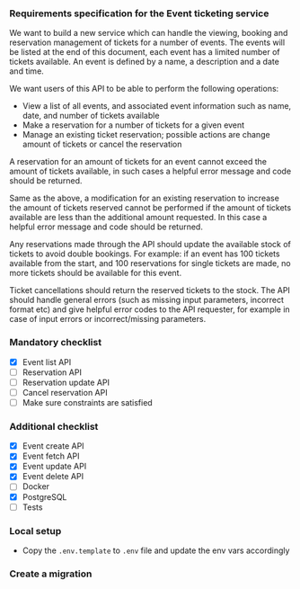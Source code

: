 ### Requirements specification for the Event ticketing service

We want to build a new service which can handle the viewing, booking and reservation
management of tickets for a number of events. The events will be listed at the end of this
document, each event has a limited number of tickets available. An event is defined by a name,
a description and a date and time.

We want users of this API to be able to perform the following operations:
- View a list of all events, and associated event information such as name, date, and
number of tickets available
- Make a reservation for a number of tickets for a given event
- Manage an existing ticket reservation; possible actions are change amount of tickets or  cancel the reservation

A reservation for an amount of tickets for an event cannot exceed the amount of tickets
available, in such cases a helpful error message and code should be returned.

Same as the above, a modification for an existing reservation to increase the amount of tickets
reserved cannot be performed if the amount of tickets available are less than the additional
amount requested. In this case a helpful error message and code should be returned.

Any reservations made through the API should update the available stock of tickets to avoid
double bookings. For example: if an event has 100 tickets available from the start, and 100
reservations for single tickets are made, no more tickets should be available for this event.

Ticket cancellations should return the reserved tickets to the stock.
The API should handle general errors (such as missing input parameters, incorrect format etc)
and give helpful error codes to the API requester, for example in case of input errors or
incorrect/missing parameters.

### Mandatory checklist
- [x] Event list API
- [ ] Reservation API
- [ ] Reservation update API
- [ ] Cancel reservation API
- [ ] Make sure constraints are satisfied

### Additional checklist
- [x] Event create API
- [x] Event fetch API
- [x] Event update API
- [x] Event delete API
- [ ] Docker
- [x] PostgreSQL
- [ ] Tests

### Local setup
- Copy the `.env.template` to `.env` file and update the env vars accordingly


### Create a migration